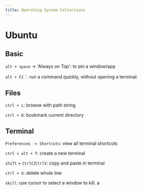 ```yaml
---
title: Operating System Collections
---
```

# Ubuntu
## Basic ##
`alt + space` -> 'Always on Top': to pin a window/app

`alt + F2`： run a command quickly, without opening a terminal.

## Files ##
`ctrl + L`: browse with path string

`ctrl + D`: bookmark current directory

## Terminal ##
`Preferences -> Shortcuts`: view all terminal shortcuts

`ctrl + alt + T`: create a new terminal

`shift` + `CtrlC`/`CtrlV`: copy and paste in terminal

`ctrl + U`: delete whole line

`xkill`: use cursor to select a window to kill. 
a

